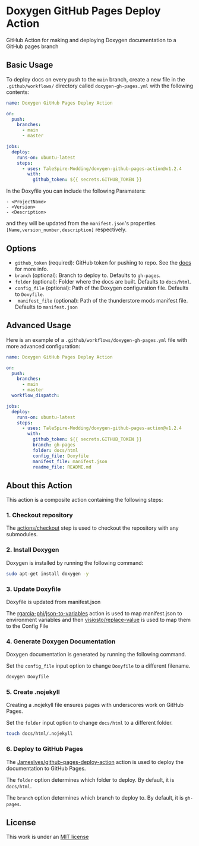 # Doxygen GitHub Pages Deploy Action

GitHub Action for making and deploying Doxygen documentation to a GitHub pages branch

## Basic Usage

To deploy docs on every push to the `main` branch, create a new file in the `.github/workflows/` directory called `doxygen-gh-pages.yml` with the following contents:

```yml
name: Doxygen GitHub Pages Deploy Action

on:
  push:
    branches:
      - main
      - master

jobs:
  deploy:
    runs-on: ubuntu-latest
    steps:
      - uses: TaleSpire-Modding/doxygen-github-pages-action@v1.2.4
        with:
          github_token: ${{ secrets.GITHUB_TOKEN }}
```

In the Doxyfile you can include the following Paramaters:
```
- <ProjectName>
- <Version>
- <Description>
```
and they will be updated from the `manifest.json`'s properties `[Name,version_number,description]` respectively.

## Options

- `github_token` (required): GitHub token for pushing to repo. See the [docs](https://git.io/passing-token) for more info.
- `branch` (optional): Branch to deploy to. Defaults to `gh-pages`.
- `folder` (optional): Folder where the docs are built. Defaults to `docs/html`.
- `config_file` (optional): Path of the Doxygen configuration file. Defaults to `Doxyfile`.
- ` manifest_file` (optional): Path of the thunderstore mods manifest file. Defaults to `manifest.json`

## Advanced Usage

Here is an example of a `.github/workflows/doxygen-gh-pages.yml` file with more advanced configuration:

```yml
name: Doxygen GitHub Pages Deploy Action

on:
  push:
    branches:
      - main
      - master
  workflow_dispatch:

jobs:
  deploy:
    runs-on: ubuntu-latest
    steps:
      - uses: TaleSpire-Modding/doxygen-github-pages-action@v1.2.4
        with:
          github_token: ${{ secrets.GITHUB_TOKEN }}
          branch: gh-pages
          folder: docs/html
          config_file: Doxyfile
          manifest_file: manifest.json
          readme_file: README.md
```

## About this Action

This action is a composite action containing the following steps:

### 1. Checkout repository

The [actions/checkout](https://github.com/actions/checkout) step is used to checkout the repository with any submodules.

### 2. Install Doxygen

Doxygen is installed by running the following command:

```bash
sudo apt-get install doxygen -y
```

### 3. Update Doxyfile

Doxyfile is updated from manifest.json

The [rgarcia-phi/json-to-variables](https://github.com/rgarcia-phi/json-to-variables) action is used to map manifest.json to environment variables and then [visiosto/replace-value](https://github.com/visiosto/replace-value) is used to map them to the Config File

### 4. Generate Doxygen Documentation

Doxygen documentation is generated by running the following command.

Set the `config_file` input option to change `Doxyfile` to a different filename.

```bash
doxygen Doxyfile
```

### 5. Create .nojekyll

Creating a .nojekyll file ensures pages with underscores work on GitHub Pages.

Set the `folder` input option to change `docs/html` to a different folder.

```bash
touch docs/html/.nojekyll
```

### 6. Deploy to GitHub Pages

The [JamesIves/github-pages-deploy-action](https://github.com/JamesIves/github-pages-deploy-action) action is used to deploy the documentation to GitHub Pages.

The `folder` option determines which folder to deploy. By default, it is `docs/html`.

The `branch` option determines which branch to deploy to. By default, it is `gh-pages`.

## License

This work is under an [MIT license](LICENSE)
